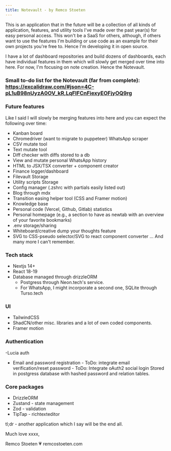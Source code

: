 ```yaml
---
title: Notevault - by Remco Stoeten
---
```


This is an application that in the future will be a collection of all kinds of application, features, and utility tools I've made over the past year(s) for easy personal access. This won't be a SaaS for others, although, if others want to use the features I'm building or use code as an example for their own projects you're free to. Hence I'm developing it in open source.

I have a lot of dashboard repositories and build dozens of dashboards, each have individual features in them which will slowly get merged over time into here. For now, I'm focusing on note creation. Hence the Notevault.

### Small to-do list for the Notevault (far from complete): https://excalidraw.com/#json=4C-pL1uB98nUyzA0OV_kR,LqFlFCnFiexyEOFjyOQ9rg

### Future features

Like I said I will slowly be merging features into here and you can expect the following over time:
- Kanban board
- Chromedriver (want to migrate to puppeteer) WhatsApp scraper
- CSV mutate tool
- Text mutate tool
- Diff checker with diffs stored to a db
- View and mutate personal WhatsApp history
- HTML to JSX/TSX converter + component creator
- Finance logger/dashboard
- Filevault Storage
- Utility scripts Storage
- Config manager (.zshrc with partials easily listed out)
- Blog through mdx
- Transition easing helper tool (CSS and Framer motion)
- Knowledge base
- Personal code (Vercel, Github, Gitlab) statistics
- Personal homepage (e.g., a section to have as newtab with an overview of your favorite bookmarks)
- .env storage/sharing
- Whiteboard/creative dump your thoughts feature
- SVG to CSS-pseudo selector/SVG to react component converter
... And many more I can't remember.

### Tech stack

- Nextjs 14+
- React 18-19
- Database managed through drizzleORM
   - Postgress through Neon.tech's service.
   - For WhatsApp, I might incorporate a second one, SQLite through Turso.tech

### UI

- TailwindCSS
- ShadCN/other misc. libraries and a lot of own coded components.
- Framer motion

### Authentication

-Lucia auth
   - Email and password registration 
         -   ToDo: integrate email verification/reset password
         -   ToDo: Integrate oAuth2 social login
Stored in postgress database with hashed password and relation tables.

### Core packages

- DrizzleORM
- Zustand - state management
- Zod - validation
- TipTap - richtexteditor

tl;dr - another application which I say will be the end all.

Much love xxxx,

Remco Stoeten
💗 remcostoeten.com

